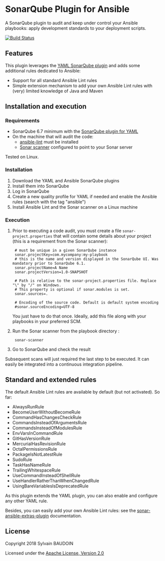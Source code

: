 SonarQube Plugin for Ansible
============================

A SonarQube plugin to audit and keep under control your Ansible playbooks: apply development standards to your deployment scripts.

[![Build Status](https://travis-ci.org/sbaudoin/sonar-ansible.svg?branch=master)](https://travis-ci.org/sbaudoin/sonar-ansible)

## Features
This plugin leverages the [YAML SonarQube plugin](https://github.com/sbaudoin/sonar-yaml/) and adds some additional rules dedicated to Ansible:
* Support for all standard Ansible Lint rules
* Simple extension mechanism to add your own Ansible Lint rules with (very) limited knowledge of Java and Maven

## Installation and execution
### Requirements
* SonarQube 6.7 minimum with the [SonarQube plugin for YAML](https://github.com/sbaudoin/sonar-yaml/)
* On the machine that will audit the code:
    * [ansible-lint](https://github.com/willthames/ansible-lint/) must be installed
    * [Sonar scanner](https://github.com/SonarSource/sonar-scanner-cli) configured to point to your Sonar server

Tested on Linux.

### Installation
1. Download the YAML and Ansible SonarQube plugins
2. Install them into SonarQube
3. Log in SonarQube
4. Create a new quality profile for YAML if needed and enable the Ansible rules (search with the tag "ansible")
5. Install Ansible Lint and the Sonar scanner on a Linux machine

### Execution
1. Prior to executing a code audit, you must create a file `sonar-project.properties` that will contain some details about your project (this is a requirement from the Sonar scanner):

        # must be unique in a given SonarQube instance
        sonar.projectKey=com.mycompany:my-playbook
        # this is the name and version displayed in the SonarQube UI. Was mandatory prior to SonarQube 6.1.
        sonar.projectName=A Name
        sonar.projectVersion=1.0-SNAPSHOT
        
        # Path is relative to the sonar-project.properties file. Replace "\" by "/" on Windows.
        # This property is optional if sonar.modules is set.
        sonar.sources=.
        
        # Encoding of the source code. Default is default system encoding
        #sonar.sourceEncoding=UTF-8

    You just have to do that once. Ideally, add this file along with your playbooks in your preferred SCM.
2. Run the Sonar scanner from the playbook directory :

        sonar-scanner

3. Go to SonarQube and check the result

Subsequent scans will just required the last step to be executed. It can easily be integrated into a continuous integration pipeline.

## Standard and extended rules
The default Ansible Lint rules are available by default (but not activated). So far:
* AlwaysRunRule
* BecomeUserWithoutBecomeRule
* CommandHasChangesCheckRule
* CommandsInsteadOfArgumentsRule
* CommandsInsteadOfModulesRule
* EnvVarsInCommandRule
* GitHasVersionRule
* MercurialHasRevisionRule
* OctalPermissionsRule
* PackageIsNotLatestRule
* SudoRule
* TaskHasNameRule
* TrailingWhitespaceRule
* UseCommandInsteadOfShellRule
* UseHandlerRatherThanWhenChangedRule
* UsingBareVariablesIsDeprecatedRule

As this plugin extends the YAML plugin, you can also enable and configure any other YAML rule.

Besides, you can easily add your own Ansible Lint rules: see the [sonar-ansible-extras-plugin](sonar-ansible-extras-plugin) documentation.

## License

Copyright 2018 Sylvain BAUDOIN

Licensed under the [Apache License, Version 2.0](https://www.apache.org/licenses/LICENSE-2.0.txt)
